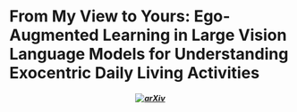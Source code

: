 # From My View to Yours: Ego-Augmented Learning in Large Vision Language Models for Understanding Exocentric Daily Living Activities
<h5 align="center">

[![arXiv](https://img.shields.io/badge/arXiv-1234.56789-b31b1b.svg?style=flat)](https://arxiv.org/abs/1234.56789)
</h5>
